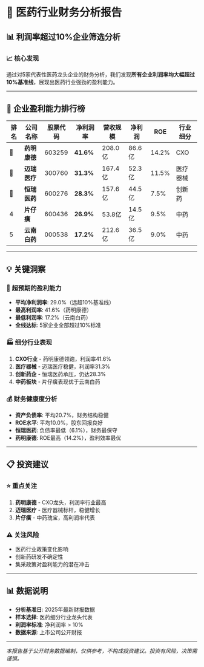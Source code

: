 # 🏥 医药行业财务分析报告
## 📊 利润率超过10%企业筛选分析

### 📈 核心发现

通过对5家代表性医药龙头企业的财务分析，我们发现**所有企业利润率均大幅超过10%基准线**，展现出医药行业强劲的盈利能力。

---

## 🎯 企业盈利能力排行榜

| 排名 | 公司名称 | 股票代码 | 净利润率 | 营收规模 | 净利润 | ROE | 行业细分 |
|------|----------|----------|----------|----------|--------|-----|----------|
| 🥇 | **药明康德** | 603259 | **41.6%** | 208.0亿 | 86.6亿 | 14.2% | CXO |
| 🥈 | **迈瑞医疗** | 300760 | **31.3%** | 167.4亿 | 52.3亿 | 11.5% | 医疗器械 |
| 🥉 | **恒瑞医药** | 600276 | **28.3%** | 157.6亿 | 44.5亿 | 7.5% | 创新药 |
| 4 | **片仔癀** | 600436 | **26.9%** | 53.8亿 | 14.5亿 | 9.5% | 中药 |
| 5 | **云南白药** | 000538 | **17.2%** | 212.6亿 | 36.5亿 | 9.0% | 中药 |

---

## 💡 关键洞察

### 🚀 超预期的盈利能力
- **平均净利润率**: 29.0%（远超10%基准线）
- **最高利润率**: 41.6%（药明康德）
- **最低利润率**: 17.2%（云南白药）
- **全线达标**: 5家企业全部超过10%标准

### 🏭 细分行业表现
1. **CXO行业** - 药明康德领跑，利润率41.6%
2. **医疗器械** - 迈瑞医疗稳健，利润率31.3%
3. **创新药企** - 恒瑞医药承压，仍达28.3%
4. **中药板块** - 片仔癀表现优于云南白药

### 💰 财务健康度分析
- **资产负债率**: 平均20.7%，财务结构稳健
- **ROE水平**: 平均10.0%，股东回报良好
- **恒瑞医药**: 负债率最低（6.1%），财务最保守
- **药明康德**: ROE最高（14.2%），盈利效率最优

---

## 📋 投资建议

### ⭐ 重点关注
1. **药明康德** - CXO龙头，利润率行业最高
2. **迈瑞医疗** - 医疗器械标杆，稳健增长
3. **片仔癀** - 中药瑰宝，高利润率代表

### ⚠️ 关注风险
- 医药行业政策变化影响
- 创新药研发不确定性
- 集采政策对盈利能力的潜在冲击

---

## 📊 数据说明
- **分析基准日**: 2025年最新财报数据
- **样本选择**: 医药细分行业龙头代表
- **利润率标准**: 净利润率 > 10%
- **数据来源**: 上市公司公开财报

---

*本报告基于公开财务数据编制，仅供参考，不构成投资建议。投资有风险，决策需谨慎。*